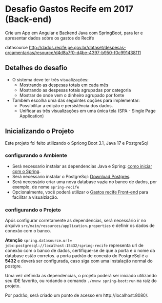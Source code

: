 # Desafio Gastos Recife em 2017 (Back-end)
Crie um App em Angular e Backend Java com SpringBoot, para ler e apresentar dados
sobre os gastos do Recife

datasource http://dados.recife.pe.gov.br/dataset/despesas-orcamentarias/resource/d4d8a7f0-d4be-4397-b950-f0c991438111

## Detalhes do desafio
  - O sistema deve ter três visualizações:
    -  Mostrando as despesas totais em cada mês
    -  Mostrando as despesas totais agrupadas por categoria
    -  Mostrar de onde vem o dinheiro agrupado por fonte
  - Também escolha uma das seguintes opções para implementar:
    - Possibilitar a edição e persistência dos dados.
    - Unificar as três visualizações em uma única tela (SPA - Single Page Application)

## Inicializando o Projeto
Este projeto foi feito utilizando o Spriong Boot 3.1, Java 17 e PostgreSql

### configurando o Ambiente

 - Será necessario instalar as dependencias Java e Spring: [como iniciar com o Spring](https://spring.io/quickstart).
 - Será necessario instalar o PostgreSql: [Download Postgres](https://www.postgresql.org/download/).
 - Será necessário criar uma nova database vazia no banco de dados, por exemplo, de nome `spring-recife`
 - Opcionalmente, você poderá utilizar o [Gastos recife Front-end](https://github.com/Allanfd12/gastos-recife-front) para facilitar a visualziação.

### configurando o Projeto

Após configurar corretamente as dependencias, será necessário ir no arquivo `src/main/resources/application.properties` e definir os dados de conexão com o banco.

**Atenção**
`spring.datasource.url= jdbc:postgresql://localhost:15432/spring-recife` representa url de conexão com o banco de dados, certifique-se de que a porta e o nome da database estão corretos.
a porta padrão de conexão do PostgreSql é a **5432** e deverá ser configurada, caso siga com uma instalação normal do postgre.

Uma vez definida as dependencias, o projeto poderá ser iniciado utilizando seu IDE favorito, ou rodando o comando `./mvnw spring-boot:run` na raiz do projeto.

Por padrão, será criado um ponto de acesso em http://localhost:8080/.




